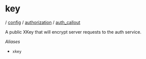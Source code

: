 # key

/ [config](reference/server-config/index.md) / [authorization](reference/server-config/config/authorization/index.md) / [auth_callout](reference/server-config/config/authorization/auth_callout/index.md) 

A public XKey that will encrypt server requests to the auth
service.

*Aliases*
- `xkey`

